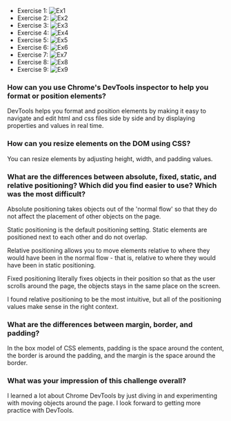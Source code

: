 - Exercise 1: ![Ex1](imgs/challenge-3.4-1.png)
- Exercise 2: ![Ex2](imgs/challenge-3.4-2.png)
- Exercise 3: ![Ex3](imgs/challenge-3.4-3.png)
- Exercise 4: ![Ex4](imgs/challenge-3.4-4.png)
- Exercise 5: ![Ex5](imgs/challenge-3.4-5.png)
- Exercise 6: ![Ex6](imgs/challenge-3.4-6.png)
- Exercise 7: ![Ex7](imgs/challenge-3.4-7.png)
- Exercise 8: ![Ex8](imgs/challenge-3.4-8.png)
- Exercise 9: ![Ex9](imgs/challenge-3.4-9.png)

### How can you use Chrome's DevTools inspector to help you format or position elements?
DevTools helps you format and position elements by making it easy to navigate and edit html and css files side by side and by displaying properties and values in real time.

### How can you resize elements on the DOM using CSS?
You can resize elements by adjusting height, width, and padding values.


### What are the differences between absolute, fixed, static, and relative positioning? Which did you find easier to use? Which was the most difficult?

Absolute positioning takes objects out of the 'normal flow' so that they do not affect the placement of other objects on the page.

Static positioning is the default positioning setting. Static elements are positioned next to each other and do not overlap.

Relative positioning allows you to move elements relative to where they would have been in the normal flow - that is, relative to where they would have been in static positioning.

Fixed positioning literally fixes objects in their position so that as the user scrolls around the page, the objects stays in the same place on the screen.

I found relative positioning to be the most intuitive, but all of the positioning values make sense in the right context.

### What are the differences between margin, border, and padding?
In the box model of CSS elements, padding is the space around the content, the border is around the padding, and the margin is the space around the border.

### What was your impression of this challenge overall?
I learned a lot about Chrome DevTools by just diving in and experimenting with moving objects around the page. I look forward to getting more practice with DevTools.
